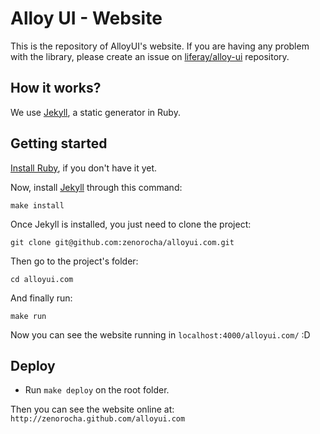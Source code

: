 # Alloy UI - Website

This is the repository of AlloyUI's website. If you are having any problem with the library, please create an issue on [liferay/alloy-ui](https://github.com/liferay/alloy-ui/) repository.

## How it works?

We use [Jekyll](http://jekyllrb.com/), a static generator in Ruby.

## Getting started

[Install Ruby](http://www.ruby-lang.org/en/downloads/), if you don't have it yet.

Now, install [Jekyll](http://jekyllrb.com/) through this command:

	make install

Once Jekyll is installed, you just need to clone the project:

	git clone git@github.com:zenorocha/alloyui.com.git

Then go to the project's folder:

	cd alloyui.com

And finally run:

	make run

Now you can see the website running in `localhost:4000/alloyui.com/` :D

## Deploy

* Run `make deploy` on the root folder.

Then you can see the website online at: `http://zenorocha.github.com/alloyui.com`